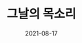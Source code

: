 ---
title: 그날의 목소리
date: 2021-08-17
summary: 故김학순 공개증언 30주년 기념전시
image: /images/slides/홈페이지-박물관-슬라이드-006-1-.png
type: special
---